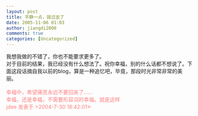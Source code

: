 ```yaml
---
layout: post
title: 平静一点，就过去了
date: 2005-11-06 01:03
author: jiangdi2000
comments: true
categories: [Uncategorized]
---
```

<div id="msgcns!C840C88DA912213B!448" class="bvMsg"><div>我想我做的不错了，你也不能要求更多了。</div>
<div>对于目前的结果，我已经没有什么想法了。祝你幸福，别的什么话都不想说了。下面这段话摘自我以前的blog，算是一种追忆吧，毕竟，那段时光非常非常的美丽。</div>
<div> </div>
<div></div>
<div><font color="#ff8080">幸福中，希望痛苦永远不要回来了…… </font></div>
<div><font color="#ff8080">幸福，还是幸福，不需要形容词的幸福。就是这样 </font></div>
<div><font color="#ff8080">jdee 发表于 &gt;2004-7-30 18:42:01← </font></div></div>
